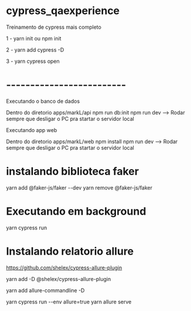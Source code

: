 # cypress_qaexperience
Treinamento de cypress mais completo

1 - yarn init ou npm init

2 - yarn add cypress -D

<!-- 3 - npm install -g npm@10.7.0 -->

3 - yarn cypress open







# -------------------------
Executando o banco de dados

Dentro do diretorio apps/markL/api
npm run db:init
npm run dev --> Rodar sempre que desligar o PC pra startar o servidor local

Executando app web

Dentro do diretorio apps/markL/web
npm install
npm run dev --> Rodar sempre que desligar o PC pra startar o servidor local

# instalando biblioteca faker

yarn add @faker-js/faker --dev
yarn remove @faker-js/faker

# Executando em background
yarn cypress run


# Instalando relatorio allure
https://github.com/shelex/cypress-allure-plugin

yarn add -D @shelex/cypress-allure-plugin

yarn add allure-commandline -D

yarn cypress run --env allure=true
yarn allure serve

